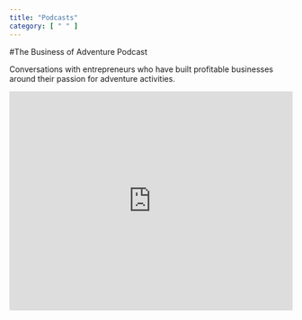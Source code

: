 ```yaml
---
title: "Podcasts"
category: [ " " ]
---
```


#The Business of Adventure Podcast

Conversations with entrepreneurs who have built profitable businesses around their passion for adventure activities.

<iframe width="100%" height="390" frameborder="no" scrolling="no" seamless src="https://share.transistor.fm/e/the-business-of-adventure/playlist"></iframe>